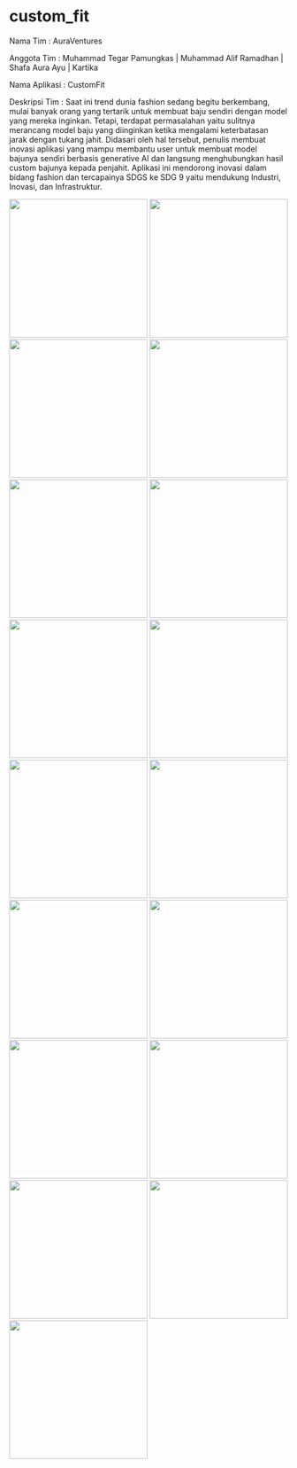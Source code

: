 # custom_fit
Nama Tim : AuraVentures </p>
Anggota Tim : Muhammad Tegar Pamungkas | Muhammad Alif Ramadhan | Shafa Aura Ayu | Kartika </p>
Nama Aplikasi : CustomFit </p>
Deskripsi Tim : Saat ini trend dunia fashion sedang begitu  berkembang, mulai banyak orang yang tertarik untuk membuat baju sendiri dengan model yang mereka inginkan. Tetapi, terdapat permasalahan yaitu sulitnya merancang model baju yang diinginkan ketika mengalami keterbatasan jarak dengan tukang jahit. Didasari oleh hal tersebut, penulis membuat inovasi aplikasi yang mampu membantu user untuk membuat model bajunya sendiri berbasis generative AI dan langsung menghubungkan hasil custom bajunya kepada penjahit. Aplikasi ini mendorong inovasi dalam bidang fashion dan tercapainya SDGS ke SDG 9 yaitu mendukung Industri, Inovasi, dan Infrastruktur.</p>


<img src="https://github.com/MTegarPamungkas/custom_fit/assets/43881782/f933f51e-6f31-463d-a2f2-defd7cee6299" width="250">
<img src="https://github.com/MTegarPamungkas/custom_fit/assets/43881782/8f0c33d2-78e0-47f3-9e4d-d3f40d9e8bed" width="250">
<img src="https://github.com/MTegarPamungkas/custom_fit/assets/43881782/2dcc2e51-6376-4feb-972b-724e7539cec1" width="250">
<img src="https://github.com/MTegarPamungkas/custom_fit/assets/43881782/55051ac7-951a-4021-885f-f10c910ff4f2" width="250">
<img src="https://github.com/MTegarPamungkas/custom_fit/assets/43881782/1506362f-4249-486e-8bb6-82c2311f1229" width="250">
<img src="https://github.com/MTegarPamungkas/custom_fit/assets/43881782/b9aacc5d-3880-401d-8f6a-aef88c85c400" width="250">
<img src="https://github.com/MTegarPamungkas/custom_fit/assets/43881782/fd084523-1ca3-4e04-ace8-052d3725f5e3" width="250">
<img src="https://github.com/MTegarPamungkas/custom_fit/assets/43881782/59af1b86-db2c-4f05-933f-2167d2ac8324" width="250">
<img src="https://github.com/MTegarPamungkas/custom_fit/assets/43881782/4d423958-7fc8-40f6-a771-70081d3f4814" width="250">
<img src="https://github.com/MTegarPamungkas/custom_fit/assets/43881782/b95a1d94-b5ff-482d-b478-9f9a2821b3c2" width="250">
<img src="https://github.com/MTegarPamungkas/custom_fit/assets/43881782/618b9028-639b-43ec-892d-15d627103d76" width="250">
<img src="https://github.com/MTegarPamungkas/custom_fit/assets/43881782/a5a4226d-c8ed-4e54-ace7-095ae6f07cb9" width="250">
<img src="https://github.com/MTegarPamungkas/custom_fit/assets/43881782/aad7f623-86ba-4b83-8d58-d7b061abe6c1" width="250">
<img src="https://github.com/MTegarPamungkas/custom_fit/assets/43881782/895405c7-07dd-4016-be30-3dd9fbcaca4c" width="250">
<img src="https://github.com/MTegarPamungkas/custom_fit/assets/43881782/6ddcfbc6-4046-42e6-ad44-df97fbbebb6a" width="250">
<img src="https://github.com/MTegarPamungkas/custom_fit/assets/43881782/d02ecef5-fb03-4b1d-8616-21716fb78e1c" width="250">
<img src="https://github.com/MTegarPamungkas/custom_fit/assets/43881782/8293b271-4ed1-4c0e-8525-23b847d85dc1" width="250">


